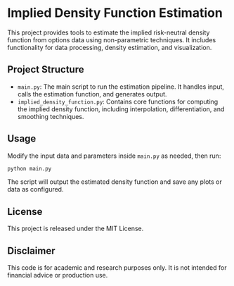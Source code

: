 # Implied Density Function Estimation

This project provides tools to estimate the implied risk-neutral density function from options data using non-parametric techniques. It includes functionality for data processing, density estimation, and visualization.

## Project Structure

- `main.py`: The main script to run the estimation pipeline. It handles input, calls the estimation function, and generates output.
- `implied_density_function.py`: Contains core functions for computing the implied density function, including interpolation, differentiation, and smoothing techniques.

## Usage

Modify the input data and parameters inside `main.py` as needed, then run:

```bash
python main.py
```

The script will output the estimated density function and save any plots or data as configured.

## License

This project is released under the MIT License.

## Disclaimer

This code is for academic and research purposes only. It is not intended for financial advice or production use.
